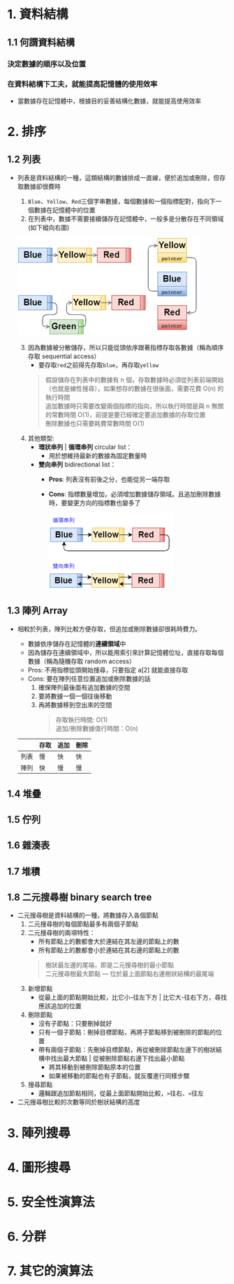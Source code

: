 # 1. 資料結構
## 1.1 何謂資料結構
### 決定數據的順序以及位置
### 在資料結構下工夫，就能提高記憶體的使用效率
+ 當數據存在記憶體中，根據目的妥善結構化數據，就能提高使用效率

# 2. 排序
## 1.2 列表 
+ 列表是資料結構的一種，這類結構的數據排成一直線，便於追加或刪除，但存取數據卻很費時
    1. `Blue`、`Yellow`、`Red`三個字串數據，每個數據和一個指標配對，指向下一個數據在記憶體中的位置
    2. 在列表中，數據不需要接續儲存在記憶體中，一般多是分散存在不同領域 (如下縱向右圖)
    
    ![image](./images/list.png)

    3. 因為數據被分散儲存，所以只能從頭依序跟著指標存取各數據（稱為順序存取 sequential access）
        + 要存取`red`之前得先存取`blue`，再存取`yellow`
        > 假設儲存在列表中的數據有 n 個，存取數據時必須從列表前端開始（也就是線性搜尋），如果想存的數據在很後面，需要花費 O(n) 的執行時間 <br/>
        追加數據時只需要改變兩個指標的指向，所以執行時間是與 n 無關的常數時間 O(1)，前提是要已經確定要追加數據的存取位置<br/>刪除數據也只需要耗費常數時間 O(1)
    4. 其他類型:
        + **環狀串列** | **循環串列** circular list：
            + 用於想維持最新的數據為固定數量時
        + **雙向串列** bidirectional list：
            + **Pros**: 列表沒有前後之分，也能從另一端存取
            + **Cons**: 指標數量增加，必須增加數據儲存領域。且追加刪除數據時，要變更方向的指標數也變多了
            
                ![image](./images/circular-bi-directional.png)

## 1.3 陣列 Array
+ 相較於列表，陣列比較方便存取，但追加或刪除數據卻很耗時費力。
    + 數據依序儲存在記憶體的**連續領域**中
    + 因為儲存在連續領域中，所以能用索引來計算記憶體位址，直接存取每個數據（稱為隨機存取 random access）
    + Pros: 不用指標從頭開始搜尋，只要指定 a[2] 就能直接存取
    + Cons: 要在陣列任意位置追加或刪除數據的話
        1. 確保陣列最後面有追加數據的空間
        2. 要將數據一個一個往後移動
        3. 再將數據移到空出來的空間
            > 存取執行時間: O(1) <br/> 追加/刪除數據值行時間：O(n)

    ||存取|追加|刪除|
    |-|-|-|-|
    |列表|慢|快|快|
    |陣列|快|慢|慢|


## 1.4 堆疊

## 1.5 佇列

## 1.6 雜湊表

## 1.7 堆積

## 1.8 二元搜尋樹 binary search tree
+ 二元搜尋樹是資料結構的一種，將數據存入各個節點
    1. 二元搜尋樹的每個節點最多有兩個子節點
    2. 二元搜尋樹的兩項特性：
        + 所有節點上的數都會大於連結在其左邊的節點上的數
        + 所有節點上的數都會小於連結在其右邊的節點上的數
        > 樹狀最左邊的尾端，即是二元搜尋樹的最小節點<br/> 
        二元搜尋樹最大節點 — 位於最上面節點右邊樹狀結構的最尾端
    3. 新增節點
        + 從最上面的節點開始比較，比它小-往左下方 | 比它大-往右下方，尋找應該追加的位置 
    4. 刪除節點
        + 沒有子節點：只要刪掉就好
        + 只有一個子節點：刪掉目標節點，再將子節點移到被刪除的節點的位置
        + 帶有兩個子節點：先刪掉目標節點，再從被刪除節點左邊下的樹狀結構中找出最大節點 | 從被刪除節點右邊下找出最小節點
            + 將其移動到被刪除節點原本的位置
            + 如果被移動的節點也有子節點，就反覆進行同樣步驟
    5. 搜尋節點
        + 邏輯跟追加節點相同，從最上面節點開始比較，`>`往右、`<`往左
+ 二元搜尋樹比較的次數等同於樹狀結構的高度

# 3. 陣列搜尋

# 4. 圖形搜尋

# 5. 安全性演算法

# 6. 分群

# 7. 其它的演算法